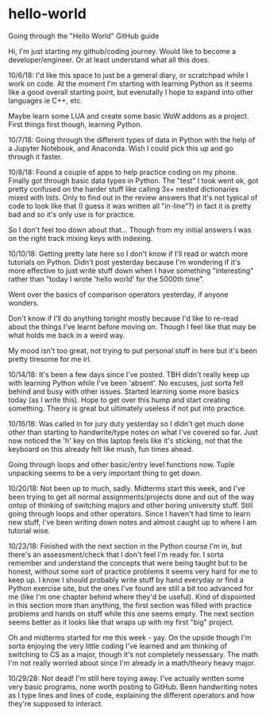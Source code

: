 # hello-world
Going through the "Hello World" GitHub guide

Hi, I'm just starting my github/coding journey. 
Would like to become a developer/engineer. Or at least understand what all this does.

10/6/18: 
I'd like this space to just be a general diary, or scratchpad while I work on code.
At the moment I'm starting with learning Python as it seems like a good overall starting point, 
but evenutally I hope to expand into other languages ie C++, etc.

Maybe learn some LUA and create some basic WoW addons as a project. First things first though, 
learning Python.

10/7/18:
Going through the different types of data in Python with the help of a Jupyter Notebook, and Anaconda.
Wish I could pick this up and go through it faster.

10/8/18:
Found a couple of apps to help practice coding on my phone. Finally got through basic data types in Python.
The "test" I took went ok, got pretty confused on the harder stuff like calling 3x+ nested dictionaries mixed
with lists. Only to find out in the review answers that it's not typical of code to look like that (I guess it 
was written all "in-line"?) in fact it is pretty bad and so it's only use is for practice. 

So I don't feel too down about that... 
Though from my initial answers I was on the right track mixing keys with indexing. 

10/10/18:
Getting pretty late here so I don't know if I'll read or watch more tutorials on Python. Didn't post yesterday
because I'm wondering if it's more effective to just write stuff down when I have something "interesting" rather
than "today I wrote 'hello world' for the 5000th time".

Went over the basics of comparison operators yesterday, if anyone wonders.

Don't know if I'll do anything tonight mostly because I'd like to re-read about the things I've learnt before 
moving on. Though I feel like that may be what holds me back in a weird way.

My mood isn't too great, not trying to put personal stuff in here but it's been pretty tiresome for me irl.

10/14/18:
It's been a few days since I've posted. TBH didn't really keep up with learning Python while I've been 'absent'. No excuses,
just sorta fell behind and busy with other issues. Started learning some more basics today (as I write this). Hope to get
over this hump and start creating something. Theory is great but ultimately useless if not put into practice.

10/16/18:
Was called in for jury duty yesterday so I didn't get much done other than starting to handwrite/type notes on what I've covered so far.
Just now noticed the 'h' key on this laptop feels like it's sticking, not that the keyboard on this already felt like mush, fun times 
ahead. 

Going through loops and other basic/entry level functions now. Tuple unpacking seems to be a very important thing to get down. 

10/20/18:
Not been up to much, sadly. Midterms start this week, and I've been trying to get all normal assignments/projects done and out of the way ontop of thinking of switching majors and other boring university stuff. Still going through loops and other operators. Since I haven't had time to learn new stuff, I've been writing down notes and almost caught up to where I am tutorial wise. 

10/23/18:
Finished with the next section in the Python course I'm in, but there's an assessment/check that I don't feel I'm ready for. I sorta remember and understand the concepts that were being taught but to be honest, without some sort of practice problems it seems very hard for me to keep up. I know I should probably write stuff by hand everyday or find a Python exercise site, but the ones I've found are still a bit too advanced for me (like I'm one chapter behind where they'd be useful). Kind of dispointed in this section more than anything, the first section was filled with practice problems and hands on stuff while this one seems empty. The next section seems better as it looks like that wraps up with my first "big" project. 

Oh and midterms started for me this week - yay. On the upside though I'm sorta enjoying the very little coding I've learned and am thinking of switching to CS as a major, though it's not completely nessessary. The math I'm not really worried about since I'm already in a math/theory heavy major. 

10/29/28:
Not dead! I'm still here toying away. I've actually written some very basic programs, none worth posting to GitHub. Been handwriting notes as I type lines and lines of code, explaining the different operators and how they're supposed to interact.
